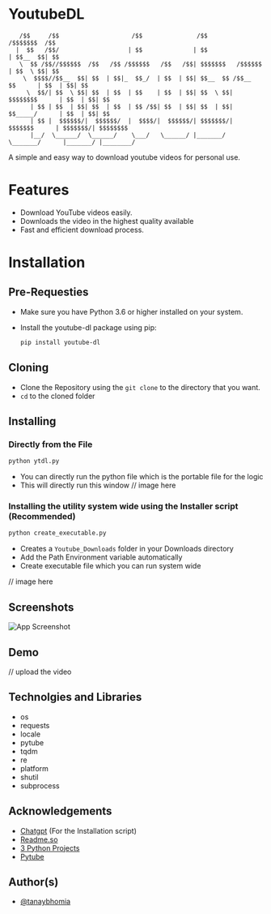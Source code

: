 
# YoutubeDL

```
   /$$     /$$                    /$$               /$$                       /$$$$$$$  /$$
  |  $$   /$$/                   | $$              | $$                      | $$__  $$| $$              
   \  $$ /$$//$$$$$$  /$$   /$$ /$$$$$$   /$$   /$$| $$$$$$$   /$$$$$$       | $$  \ $$| $$               
    \  $$$$//$$__  $$| $$  | $$|_  $$_/  | $$  | $$| $$__  $$ /$$__  $$      | $$  | $$| $$              
     \  $$/| $$  \ $$| $$  | $$  | $$    | $$  | $$| $$  \ $$| $$$$$$$$      | $$  | $$| $$     
      | $$ | $$  | $$| $$  | $$  | $$ /$$| $$  | $$| $$  | $$| $$_____/      | $$  | $$| $$        
      | $$ |  $$$$$$/|  $$$$$$/  |  $$$$/|  $$$$$$/| $$$$$$$/|  $$$$$$$      | $$$$$$$/| $$$$$$$$ 
      |__/  \______/  \______/    \___/   \______/ |_______/  \_______/      |_______/ |________/    
```

A simple and easy way to download youtube videos for personal use.

# Features

- Download YouTube videos easily.
- Downloads the video in the highest quality available
- Fast and efficient download process.

# Installation

## Pre-Requesties 
- Make sure you have Python 3.6 or higher installed on your system.
- Install the youtube-dl package using pip:

    ```bash
    pip install youtube-dl
    ```

## Cloning
- Clone the Repository using the ``` git clone ``` to the directory that you want.
- ```cd``` to the cloned folder 

## Installing 

### Directly from the File
``` bash
python ytdl.py
```
- You can directly run the python file which is the portable file for the logic 
- This will directly run this window 
// image here 

### Installing the utility system wide using the Installer script (Recommended)

```bash
python create_executable.py
```
- Creates a ```Youtube_Downloads``` folder in your Downloads directory
- Add the Path Environment variable automatically 
- Create executable file which you can run system wide 

// image here 
## Screenshots

![App Screenshot](https://via.placeholder.com/468x300?text=App+Screenshot+Here)

## Demo

// upload the video 


## Technolgies and Libraries

- os 
- requests 
- locale
- pytube
- tqdm
- re 
- platform 
- shutil 
- subprocess

## Acknowledgements

 - [Chatgpt](https://chat.openai.com/) (For the Installation script)
 - [Readme.so](https://readme.so/)
 - [3 Python Projects](https://youtu.be/vEQ8CXFWLZU)
 - [Pytube](https://pytube.io/en/latest/)


## Author(s)

- [@tanaybhomia](https://github.com/tanaybhomia)

